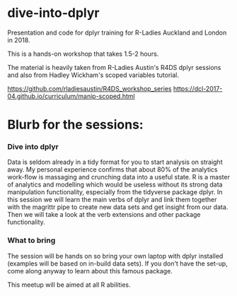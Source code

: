 # dive-into-dplyr
Presentation and code for dplyr training for R-Ladies Auckland and London in 2018.

This is a hands-on workshop that takes 1.5-2 hours.

The material is heavily taken from R-Ladies Austin's R4DS dplyr sessions and also from Hadley Wickham's scoped variables tutorial.

https://github.com/rladiesaustin/R4DS_workshop_series
https://dcl-2017-04.github.io/curriculum/manip-scoped.html

# Blurb for the sessions:

### Dive into dplyr

Data is seldom already in a tidy format for you to start analysis on straight away. My personal experience confirms that about 80% of the analytics work-flow is massaging and crunching data into a useful state. R is a master of analytics and modelling which would be useless without its strong data manipulation functionality, especially from the tidyverse package dplyr. In this session we will learn the main verbs of dplyr and link them together with the magrittr pipe to create new data sets and get insight from our data. Then we will take a look at the verb extensions and other package functionality.

### What to bring

The session will be hands on so bring your own laptop with dplyr installed (examples will be based on in-build data sets). If you don't have the set-up, come along anyway to learn about this famous package.

This meetup will be aimed at all R abilities.
